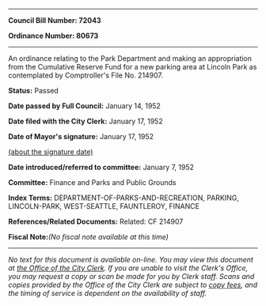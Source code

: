 

********

**Council Bill Number: 72043**
   
**Ordinance Number: 80673**
********

 An ordinance relating to the Park Department and making an appropriation from the Cumulative Reserve Fund for a new parking area at Lincoln Park as contemplated by Comptroller's File No. 214907.

**Status:** Passed
   
**Date passed by Full Council:** January 14, 1952
   
**Date filed with the City Clerk:** January 17, 1952
   
**Date of Mayor's signature:** January 17, 1952
   
[(about the signature date)](/~public/approvaldate.htm)
   
   
   
**Date introduced/referred to committee:** January 7, 1952
   
**Committee:** Finance and Parks and Public Grounds
   
   
**Index Terms:** DEPARTMENT-OF-PARKS-AND-RECREATION, PARKING, LINCOLN-PARK, WEST-SEATTLE, FAUNTLEROY, FINANCE

**References/Related Documents:** Related: CF 214907

**Fiscal Note:**_(No fiscal note available at this time)_
********

_No text for this document is available on-line. You may view this document at [the Office of the City Clerk](http://www.seattle.gov/leg/clerk/contactUs.htm). If you are unable to visit the Clerk's Office, you may request a copy or scan be made for you by Clerk staff. Scans and copies provided by the Office of the City Clerk are subject to [copy fees](http://clerk.seattle.gov/~public/clerkfees.htm), and the timing of service is dependent on the availability of staff._

